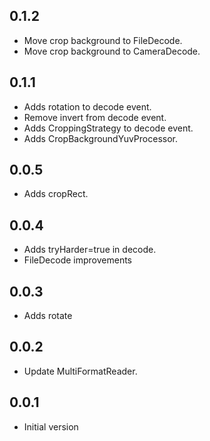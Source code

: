 ## 0.1.2

* Move crop background to FileDecode.
* Move crop background to CameraDecode.

## 0.1.1

* Adds rotation to decode event.
* Remove invert from decode event.
* Adds CroppingStrategy to decode event.
* Adds CropBackgroundYuvProcessor.

## 0.0.5

* Adds cropRect.

## 0.0.4

* Adds tryHarder=true in decode.
* FileDecode improvements


## 0.0.3

* Adds rotate

## 0.0.2

* Update MultiFormatReader.

## 0.0.1

* Initial version
